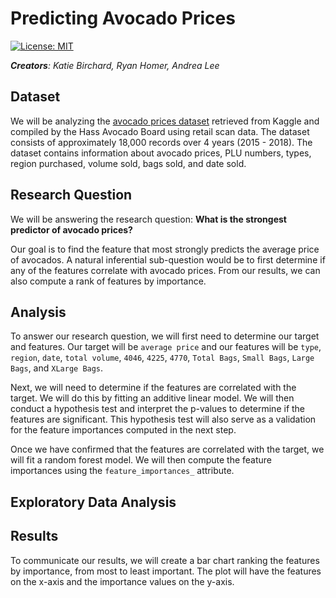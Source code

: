 # Predicting Avocado Prices

[![License: MIT](https://img.shields.io/badge/License-MIT-yellow.svg)](https://opensource.org/licenses/MIT)

*__Creators__: Katie Birchard, Ryan Homer, Andrea Lee*

## Dataset

We will be analyzing the [avocado prices dataset](https://www.kaggle.com/neuromusic/avocado-prices?fbclid=IwAR35kKP-Fz0yYZj-QqsZ6iNDSVnLBncxTOG3Cce3F5EupQTVHo85ecn7SBo) retrieved from Kaggle and compiled by the Hass Avocado Board using retail scan data. The dataset consists of approximately 18,000 records over 4 years (2015 - 2018). The dataset contains information about avocado prices, PLU numbers, types, region purchased, volume sold, bags sold, and date sold.

## Research Question

We will be answering the research question: **What is the strongest predictor of avocado prices?**

Our goal is to find the feature that most strongly predicts the average price of avocados. A natural inferential sub-question would be to first determine if any of the features correlate with avocado prices. From our results, we can also compute a rank of features by importance.

## Analysis

To answer our research question, we will first need to determine our target and features. Our target will be `average price` and our features will be `type`, `region`, `date`, `total volume`, `4046`, `4225`, `4770`, `Total Bags`, `Small Bags`, `Large Bags`, and `XLarge Bags`.

Next, we will need to determine if the features are correlated with the target. We will do this by fitting an additive linear model. We will then conduct a hypothesis test and interpret the p-values to determine if the features are significant. This hypothesis test will also serve as a validation for the feature importances computed in the next step.

Once we have confirmed that the features are correlated with the target, we will fit a random forest model. We will then compute the feature importances using the `feature_importances_` attribute.

## Exploratory Data Analysis


## Results

To communicate our results, we will create a bar chart ranking the features by importance, from most to least important. The plot will have the features on the x-axis and the importance values on the y-axis.
